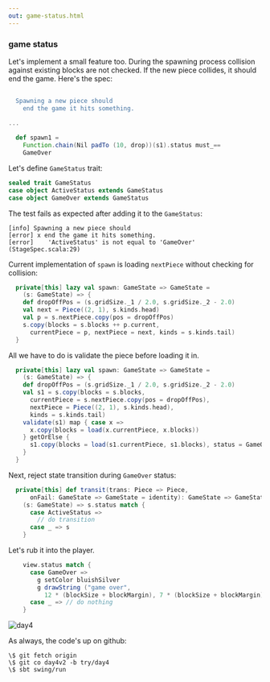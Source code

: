 ```yaml
---
out: game-status.html
---
```


### game status

Let's implement a small feature too. During the spawning process collision against existing blocks are not checked. If the new piece collides, it should end the game. Here's the spec:

```scala
                                                                              s2"""
  Spawning a new piece should
    end the game it hits something.                                           $spawn1
                                                                              """
...

  def spawn1 =
    Function.chain(Nil padTo (10, drop))(s1).status must_==
    GameOver
```

Let's define `GameStatus` trait:

```scala
sealed trait GameStatus
case object ActiveStatus extends GameStatus
case object GameOver extends GameStatus
```

The test fails as expected after adding it to the `GameStatus`:

```
[info] Spawning a new piece should
[error] x end the game it hits something.
[error]    'ActiveStatus' is not equal to 'GameOver' (StageSpec.scala:29)
```

Current implementation of `spawn` is loading `nextPiece` without checking for collision:

```scala
  private[this] lazy val spawn: GameState => GameState =
    (s: GameState) => {
    def dropOffPos = (s.gridSize._1 / 2.0, s.gridSize._2 - 2.0)
    val next = Piece((2, 1), s.kinds.head)
    val p = s.nextPiece.copy(pos = dropOffPos)
    s.copy(blocks = s.blocks ++ p.current,
      currentPiece = p, nextPiece = next, kinds = s.kinds.tail)
  }
```

All we have to do is validate the piece before loading it in.

```scala
  private[this] lazy val spawn: GameState => GameState =
    (s: GameState) => {
    def dropOffPos = (s.gridSize._1 / 2.0, s.gridSize._2 - 2.0)
    val s1 = s.copy(blocks = s.blocks,
      currentPiece = s.nextPiece.copy(pos = dropOffPos),
      nextPiece = Piece((2, 1), s.kinds.head),
      kinds = s.kinds.tail)
    validate(s1) map { case x =>
      x.copy(blocks = load(x.currentPiece, x.blocks))
    } getOrElse {
      s1.copy(blocks = load(s1.currentPiece, s1.blocks), status = GameOver)
    }
  }
```

Next, reject state transition during `GameOver` status:

```scala
  private[this] def transit(trans: Piece => Piece,
      onFail: GameState => GameState = identity): GameState => GameState =
    (s: GameState) => s.status match {
      case ActiveStatus =>
        // do transition  
      case _ => s
    }
```

Let's rub it into the player.

```scala
    view.status match {
      case GameOver =>
        g setColor bluishSilver
        g drawString ("game over",
          12 * (blockSize + blockMargin), 7 * (blockSize + blockMargin))
      case _ => // do nothing
    }
```

![day4](http://eed3si9n.com/images/tetrix-in-scala-day4.png)

As always, the code's up on github:

```
\$ git fetch origin
\$ git co day4v2 -b try/day4
\$ sbt swing/run
```
